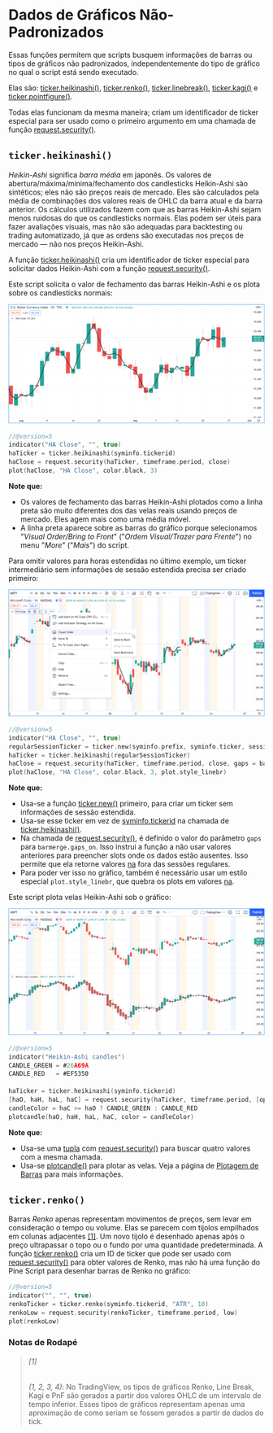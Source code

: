 
# Dados de Gráficos Não-Padronizados

Essas funções permitem que scripts busquem informações de barras ou tipos de gráficos não padronizados, independentemente do tipo de gráfico no qual o script está sendo executado.

Elas são:
[ticker.heikinashi()](https://br.tradingview.com/pine-script-reference/v5/#fun_ticker{dot}heikinashi),
[ticker.renko()](https://br.tradingview.com/pine-script-reference/v5/#fun_ticker{dot}renko),
[ticker.linebreak()](https://br.tradingview.com/pine-script-reference/v5/#fun_ticker{dot}linebreak),
[ticker.kagi()](https://br.tradingview.com/pine-script-reference/v5/#fun_ticker{dot}kagi) e
[ticker.pointfigure()](https://br.tradingview.com/pine-script-reference/v5/#fun_ticker{dot}pointfigure).

Todas elas funcionam da mesma maneira; criam um identificador de ticker especial para ser usado como o primeiro argumento em uma chamada de função [request.security()](https://br.tradingview.com/pine-script-reference/v5/#fun_request{dot}security).

## `ticker.heikinashi()`

_Heikin-Ashi_ significa _barra média_ em japonês.
Os valores de abertura/máxima/mínima/fechamento dos candlesticks Heikin-Ashi são sintéticos; eles não são preços reais de mercado.
Eles são calculados pela média de combinações dos valores reais de OHLC da barra atual e da barra anterior.
Os cálculos utilizados fazem com que as barras Heikin-Ashi sejam menos ruidosas do que os candlesticks normais.
Elas podem ser úteis para fazer avaliações visuais, mas não são adequadas para backtesting ou trading automatizado,
já que as ordens são executadas nos preços de mercado — não nos preços Heikin-Ashi.

A função [ticker.heikinashi()](https://br.tradingview.com/pine-script-reference/v5/#fun_ticker{dot}heikinashi)
cria um identificador de ticker especial para
solicitar dados Heikin-Ashi com a função [request.security()](https://br.tradingview.com/pine-script-reference/v5/#fun_request{dot}security).

Este script solicita o valor de fechamento das barras Heikin-Ashi e os plota sobre os candlesticks normais:

![ticker.heikinashi() 01](./imgs/NonStandardCharts-TickerHeikinAshi-01.png)

```c
//@version=5
indicator("HA Close", "", true)
haTicker = ticker.heikinashi(syminfo.tickerid)
haClose = request.security(haTicker, timeframe.period, close)
plot(haClose, "HA Close", color.black, 3)
```

__Note que:__

- Os valores de fechamento das barras Heikin-Ashi plotados como a linha preta são muito diferentes dos das velas reais usando preços de mercado. Eles agem mais como uma média móvel.
- A linha preta aparece sobre as barras do gráfico porque selecionamos "_Visual Order/Bring to Front_" ("_Ordem Visual/Trazer para Frente_") no menu "_More_" ("_Mais_") do script.

Para omitir valores para horas estendidas no último exemplo, um ticker intermediário sem informações de sessão estendida precisa ser criado primeiro:

![ticker.heikinashi() 02](./imgs/NonStandardCharts-TickerHeikinAshi-02.png)

```c
//@version=5
indicator("HA Close", "", true)
regularSessionTicker = ticker.new(syminfo.prefix, syminfo.ticker, session.regular)
haTicker = ticker.heikinashi(regularSessionTicker)
haClose = request.security(haTicker, timeframe.period, close, gaps = barmerge.gaps_on)
plot(haClose, "HA Close", color.black, 3, plot.style_linebr)
```

__Note que:__

- Usa-se a função [ticker.new()](https://br.tradingview.com/pine-script-reference/v5/#fun_ticker{dot}new) primeiro,
para criar um ticker sem informações de sessão estendida.
- Usa-se esse ticker em vez de [syminfo.tickerid](https://br.tradingview.com/pine-script-reference/v5/#var_syminfo{dot}tickerid) na chamada de [ticker.heikinashi()](https://br.tradingview.com/pine-script-reference/v5/#fun_ticker{dot}heikinashi).
- Na chamada de [request.security()](https://br.tradingview.com/pine-script-reference/v5/#fun_request{dot}security),
é definido o valor do parâmetro `gaps` para `barmerge.gaps_on`.
Isso instrui a função a não usar valores anteriores para preencher slots onde os dados estão ausentes.
Isso permite que ela retorne valores [na](https://br.tradingview.com/pine-script-reference/v5/#var_na) fora das sessões regulares.
- Para poder ver isso no gráfico, também é necessário usar um estilo especial `plot.style_linebr`, que quebra os plots em valores [na](https://br.tradingview.com/pine-script-reference/v5/#var_na).

Este script plota velas Heikin-Ashi sob o gráfico:

![ticker.heikinashi() 03](./imgs/NonStandardCharts-TickerHeikinAshi-03.png)

```c
//@version=5
indicator("Heikin-Ashi candles")
CANDLE_GREEN = #26A69A
CANDLE_RED   = #EF5350

haTicker = ticker.heikinashi(syminfo.tickerid)
[haO, haH, haL, haC] = request.security(haTicker, timeframe.period, [open, high, low, close])
candleColor = haC >= haO ? CANDLE_GREEN : CANDLE_RED
plotcandle(haO, haH, haL, haC, color = candleColor)
```

__Note que:__

- Usa-se uma [tupla](./04_06_declaracoes_de_variavel.md) com [request.security()](https://br.tradingview.com/pine-script-reference/v5/#fun_request{dot}security) para buscar quatro valores com a mesma chamada.
- Usa-se [plotcandle()](https://br.tradingview.com/pine-script-reference/v5/#fun_plotcandle) para plotar as velas. Veja a página de [Plotagem de Barras](./05_04_plotagem_de_barras.md) para mais informações.

## `ticker.renko()`

Barras _Renko_ apenas representam movimentos de preços, sem levar em consideração o tempo ou volume. Elas se parecem com tijolos empilhados em colunas adjacentes [[1]](./05_13_dados_de_graficos_nao_padronizados.md#1). Um novo tijolo é desenhado apenas após o preço ultrapassar o topo ou o fundo por uma quantidade predeterminada. A função [ticker.renko()](https://br.tradingview.com/pine-script-reference/v5/#fun_ticker{dot}renko) cria um ID de ticker que pode ser usado com [request.security()](https://br.tradingview.com/pine-script-reference/v5/#fun_request{dot}security) para obter valores de Renko, mas não há uma função do Pine Script para desenhar barras de Renko no gráfico:

```c
//@version=5
indicator("", "", true)
renkoTicker = ticker.renko(syminfo.tickerid, "ATR", 10)
renkoLow = request.security(renkoTicker, timeframe.period, low)
plot(renkoLow)
```

<!-- ## `ticker.linebreak()`

O gráfico _Line Break_ exibe uma série de caixas verticais baseadas em mudanças de preço [[1]](./05_13_dados_de_graficos_nao_padronizados.md#1). A função [ticker.linebreak()](https://br.tradingview.com/pine-script-reference/v5/#fun_ticker{dot}linebreak) cria um ID de ticker que pode ser usado com [request.security()](https://br.tradingview.com/pine-script-reference/v5/#fun_request{dot}security) para obter valores de "Line Break", mas não há uma função do Pine Script para desenhar essas barras no gráfico:

```c
//@version=5
indicator("", "", true)
lineBreakTicker = ticker.linebreak(syminfo.tickerid, 3)
lineBreakClose = request.security(lineBreakTicker, timeframe.period, close)
plot(lineBreakClose)
```

## `ticker.kagi()`

Gráficos _Kagi_ são compostos por uma linha contínua que muda de direção. A direção muda quando o preço varia [[1]](./05_13_dados_de_graficos_nao_padronizados.md#1) além de um valor predeterminado. A função [`ticker.kagi()`](https://br.tradingview.com/pine-script-reference/v5/#fun_ticker{dot}kagi) cria um ID de ticker que pode ser usado com [`request.security()`](https://br.tradingview.com/pine-script-reference/v5/#fun_request{dot}security) para obter valores de "Kagi", mas não há uma função do Pine Script para desenhar essas barras no gráfico:

```c
//@version=5
indicator("", "", true)
kagiBreakTicker = ticker.linebreak(syminfo.tickerid, 3)
kagiBreakClose = request.security(kagiBreakTicker, timeframe.period, close)
plot(kagiBreakClose)
```

## `ticker.pointfigure()`

Gráficos "_Point and Figure (PnF)_" ("_Figura e Ponto_") apenas representam movimentos de preços [[1]](./05_13_dados_de_graficos_nao_padronizados.md#1), sem levar em consideração o tempo. Uma coluna de X's é plotada à medida que o preço sobe, e O's são plotados quando o preço cai. A função [`ticker.pointfigure()`](https://br.tradingview.com/pine-script-reference/v5/#fun_ticker{dot}pointfigure) cria um ID de ticker que pode ser usado com [`request.security()`](https://br.tradingview.com/pine-script-reference/v5/#fun_request{dot}security) para obter valores de "PnF", mas não há uma função do Pine Script para desenhar essas barras no gráfico. Cada coluna de X's ou O's é representada com quatro números. Pode-se pensar neles como valores sintéticos de OHLC PnF:

```c
//@version=5
indicator("", "", true)
pnfTicker = ticker.pointfigure(syminfo.tickerid, "hl", "ATR", 14, 3)
[pnfO, pnfC] = request.security(pnfTicker, timeframe.period, [open, close], barmerge.gaps_on)
plot(pnfO, "PnF Open", color.green, 4, plot.style_linebr)
plot(pnfC, "PnF Close", color.red, 4, plot.style_linebr)
``` -->

### __Notas de Rodapé__

> ###### [1]
> _(1, 2, 3, 4)_: No TradingView, os tipos de gráficos Renko, Line Break, Kagi e PnF são gerados a partir dos valores OHLC de um intervalo de tempo inferior. Esses tipos de gráficos representam apenas uma aproximação de como seriam se fossem gerados a partir de dados do tick.
